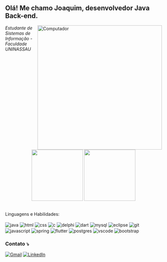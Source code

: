 <!-- HEADER -->
<h2> Olá! Me chamo Joaquim, desenvolvedor Java Back-end.</h2>
<img align='right' src="https://raw.githubusercontent.com/MicaelliMedeiros/micaellimedeiros/master/image/computer-illustration.png" min-width="400px" max-width="400px" width="400px" align="right" alt="Computador" width="190">
<p><em>Estudante de Sistemas de Informação - Faculdade UNINASSAU</a>
 </em></p>
 
</div>
  <div  align="center"> 
    <img height="165em" src="https://github-readme-stats.vercel.app/api?username=AntJoaquimDev&theme=dark&include_all_commits=true&count_private=true"/>
    <img height="165em" src="https://github-readme-stats.vercel.app/api/top-langs/?username=AntJoaquimDev&layout=compact&langs_count=7&theme=dark"/> 
</div>
<br>

<p align="left">
   Linguagens e Habilidades: <br>
  <br>
  <img align="center" alt="java"  src="https://img.shields.io/badge/Java-ED8B00?style=for-the-badge&logo=java&logoColor=white"">
  <img align="center" alt="html" src="https://img.shields.io/badge/HTML5-E34F26?style=for-the-badge&logo=html5&logoColor=white">
  <img align="center" alt="css" src="https://img.shields.io/badge/CSS3-1572B6?style=for-the-badge&logo=css3&logoColor=white">
  <img align="center" alt="c" src="https://img.shields.io/badge/C-00599C?style=for-the-badge&logo=c&logoColor=white">
  <img align="center" alt="delphi" src="https://img.shields.io/badge/Delphi-B22222?style=for-the-badge&logo=delphi&logoColor=white">
  <img align="center" alt="dart"  src="https://img.shields.io/badge/Dart-0175C2?style=for-the-badge&logo=dart&logoColor=white"> 
  <img align="center" alt="mysql" src="https://img.shields.io/badge/MySQL-005C84?style=for-the-badge&logo=mysql&logoColor=white"> 
  <img align="center" alt="eclipse" src="https://img.shields.io/badge/Eclipse-2C2255?style=for-the-badge&logo=eclipse&logoColor=white">
  <img align="center" alt="git" src="https://img.shields.io/badge/Git-F05032?style=for-the-badge&logo=git&logoColor=white">
  <br>
  <img align="center" alt="javascript"  src="https://img.shields.io/badge/JavaScript-323330?style=for-the-badge&logo=javascript&logoColor=F7DF1E">
  <img align="center" alt="spring" src="https://img.shields.io/badge/Spring-6DB33F?style=for-the-badge&logo=spring&logoColor=white">
  <img align="center" alt="flutter"  src="https://img.shields.io/badge/Flutter-02569B?style=for-the-badge&logo=flutter&logoColor=white">
  <img align="center" alt="postgres" src="https://img.shields.io/badge/PostgreSQL-316192?style=for-the-badge&logo=postgresql&logoColor=white">
  <img align="center" alt="vscode" src="https://img.shields.io/badge/Visual_Studio_Code-0078D4?style=for-the-badge&logo=visual%20studio%20code&logoColor=white">
  <img align="center" alt="bootstrap" src="https://img.shields.io/badge/Bootstrap-563D7C?style=for-the-badge&logo=bootstrap&logoColor=white">
</p>

<p align="left">
   <h3>Contato ⤵️ </h3>
</p>

[![Gmail](https://img.shields.io/badge/-gmail-%23D14836?style=for-the-badge&logo=Gmail&logoColor=white)](mailto:a.joaquimsfilho@gmail.com)
[![LinkedIn](https://img.shields.io/badge/LinkedIn-0077B5?style=for-the-badge&logo=linkedin&logoColor=white)](https://www.linkedin.com/in/antoniojoaquimdev/)
